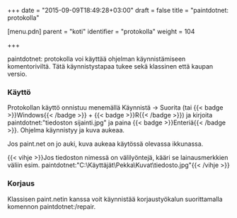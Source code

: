 +++
date = "2015-09-09T18:49:28+03:00"
draft = false
title = "paintdotnet: protokolla"

[menu.pdn]
    parent = "koti"
    identifier = "protokolla"
    weight = 104

+++

paintdotnet: protokolla voi käyttää ohjelman käynnistämiseen komentoriviltä. Tätä käynnistystapaa tukee sekä klassinen että kaupan versio.

### Käyttö

Protokollan käyttö onnistuu menemällä Käynnistä &rarr; Suorita (tai {{< badge >}}Windows{{< /badge >}} + {{< badge >}}R{{< /badge >}}) ja kirjoita paintdotnet:"tiedoston sijainti.jpg"
ja paina {{< badge >}}Enteriä{{< /badge >}}. Ohjelma käynnistyy ja kuva aukeaa.

Jos paint.net on jo auki, kuva aukeaa käytössä olevassa ikkunassa.

{{< vihje >}}Jos tiedoston nimessä on välilyöntejä, kääri se lainausmerkkien väliin esim. paintdotnet:"C:\Käyttäjät\Pekka\Kuvat\tiedosto.jpg"{{< /vihje >}}

### Korjaus

Klassisen paint.netin kanssa voit käynnistää korjaustyökalun suorittamalla komennon paintdotnet:/repair.
